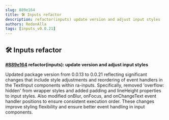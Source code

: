 ```yaml
---
slug: 889e164
title: 🛠️ Inputs refactor
description: refactor(inputs) update version and adjust input styles
authors: RedonAlla
tags: [inputs_v0.0.21]
---
```


## 🛠️ Inputs refactor

**[#889e164](https://github.com/RedonAlla/flexnative/commit/889e164) refactor(inputs): update version and adjust input styles**

Updated package version from 0.0.13 to 0.0.21 reflecting significant changes that include style adjustments and reordering of event handlers in the TextInput components within ra-inputs. Specifically, removed 'overflow: hidden' from wrapper styles and added padding and lineHeight properties to input styles. Also modified onBlur, onFocus, and onChangeText event handler positions to ensure consistent execution order. These changes improve styling flexibility and ensure better event handling in input components.
